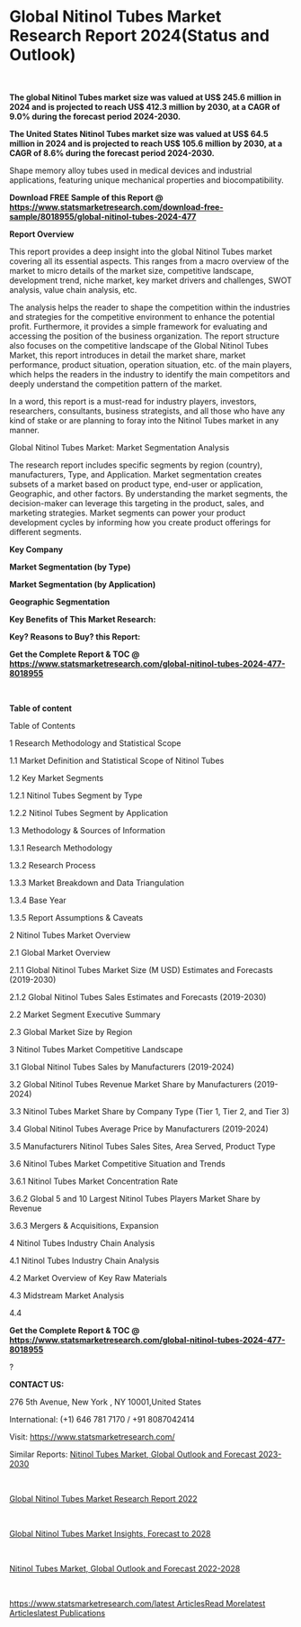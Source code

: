 <h1>Global Nitinol Tubes Market Research Report 2024(Status and Outlook)</h1><br/><p><strong>The global Nitinol Tubes market size was valued at US$ 245.6 million in 2024 and is projected to reach US$ 412.3 million by 2030, at a <strong>CAGR</strong> of 9.0% during the forecast period 2024-2030.</strong></p>
 
 
 
 <p><strong>The United States Nitinol Tubes market size was valued at US$ 64.5 million in 2024 and is projected to reach US$ 105.6 million by 2030, at a <strong>CAGR</strong> of 8.6% during the forecast period 2024-2030.</strong></p>
 
 
 
 <p>Shape memory alloy tubes used in medical devices and industrial applications, featuring unique mechanical properties and biocompatibility.</p>
 
 
 
 <p><strong>Download FREE Sample of this Report @ <a href="https://www.statsmarketresearch.com/download-free-sample/8018955/global-nitinol-tubes-2024-477">https://www.statsmarketresearch.com/download-free-sample/8018955/global-nitinol-tubes-2024-477</a></strong></p>
 
 
 
 <p><strong>Report Overview</strong></p>
 
 
 
 <p>This report provides a deep insight into the global Nitinol Tubes market covering all its essential aspects. This ranges from a macro overview of the market to micro details of the market size, competitive landscape, development trend, niche market, key market drivers and challenges, SWOT analysis, value chain analysis, etc.</p>
 
 
 
 <p>The analysis helps the reader to shape the competition within the industries and strategies for the competitive environment to enhance the potential profit. Furthermore, it provides a simple framework for evaluating and accessing the position of the business organization. The report structure also focuses on the competitive landscape of the Global Nitinol Tubes Market, this report introduces in detail the market share, market performance, product situation, operation situation, etc. of the main players, which helps the readers in the industry to identify the main competitors and deeply understand the competition pattern of the market.</p>
 
 
 
 <p>In a word, this report is a must-read for industry players, investors, researchers, consultants, business strategists, and all those who have any kind of stake or are planning to foray into the Nitinol Tubes market in any manner.</p>
 
 
 
 <p>Global Nitinol Tubes Market: Market Segmentation Analysis</p>
 
 
 
 <p>The research report includes specific segments by region (country), manufacturers, Type, and Application. Market segmentation creates subsets of a market based on product type, end-user or application, Geographic, and other factors. By understanding the market segments, the decision-maker can leverage this targeting in the product, sales, and marketing strategies. Market segments can power your product development cycles by informing how you create product offerings for different segments.</p>
 
 
 
 <p><strong>Key Company</strong></p>
 
 
 
 <p><strong>Market Segmentation (by Type)</strong></p>
 
 
 
 <p><strong>Market Segmentation (<strong>by Application</strong>)</strong></p>
 
 
 
 <p><strong>Geographic Segmentation</strong></p>
 
 
 
 <p><strong>Key Benefits of This Market Research:</strong></p>
 
 
 
 <p><strong>Key? <strong>Reasons to Buy</strong>? this Report:</strong></p>
 
 
 
 <div><b>Get the Complete Report & TOC @ <a href="https://www.statsmarketresearch.com/global-nitinol-tubes-2024-477-8018955">https://www.statsmarketresearch.com/global-nitinol-tubes-2024-477-8018955</a></b></div>
 
 
 
 <p><br />
 
 <b>Table of content</b></p>
 
 
 
 <p>Table of Contents<br />
 
 1 Research Methodology and Statistical Scope<br />
 
 1.1 Market Definition and Statistical Scope of Nitinol Tubes<br />
 
 1.2 Key Market Segments<br />
 
 1.2.1 Nitinol Tubes Segment by Type<br />
 
 1.2.2 Nitinol Tubes Segment by Application<br />
 
 1.3 Methodology & Sources of Information<br />
 
 1.3.1 Research Methodology<br />
 
 1.3.2 Research Process<br />
 
 1.3.3 Market Breakdown and Data Triangulation<br />
 
 1.3.4 Base Year<br />
 
 1.3.5 Report Assumptions & Caveats<br />
 
 2 Nitinol Tubes Market Overview<br />
 
 2.1 Global Market Overview<br />
 
 2.1.1 Global Nitinol Tubes Market Size (M USD) Estimates and Forecasts (2019-2030)<br />
 
 2.1.2 Global Nitinol Tubes Sales Estimates and Forecasts (2019-2030)<br />
 
 2.2 Market Segment Executive Summary<br />
 
 2.3 Global Market Size by Region<br />
 
 3 Nitinol Tubes Market Competitive Landscape<br />
 
 3.1 Global Nitinol Tubes Sales by Manufacturers (2019-2024)<br />
 
 3.2 Global Nitinol Tubes Revenue Market Share by Manufacturers (2019-2024)<br />
 
 3.3 Nitinol Tubes Market Share by Company Type (Tier 1, Tier 2, and Tier 3)<br />
 
 3.4 Global Nitinol Tubes Average Price by Manufacturers (2019-2024)<br />
 
 3.5 Manufacturers Nitinol Tubes Sales Sites, Area Served, Product Type<br />
 
 3.6 Nitinol Tubes Market Competitive Situation and Trends<br />
 
 3.6.1 Nitinol Tubes Market Concentration Rate<br />
 
 3.6.2 Global 5 and 10 Largest Nitinol Tubes Players Market Share by Revenue<br />
 
 3.6.3 Mergers & Acquisitions, Expansion<br />
 
 4 Nitinol Tubes Industry Chain Analysis<br />
 
 4.1 Nitinol Tubes Industry Chain Analysis<br />
 
 4.2 Market Overview of Key Raw Materials<br />
 
 4.3 Midstream Market Analysis<br />
 
 4.4</p>
 
 
 
 <div><b>Get the Complete Report & TOC @ <a href="https://www.statsmarketresearch.com/global-nitinol-tubes-2024-477-8018955">https://www.statsmarketresearch.com/global-nitinol-tubes-2024-477-8018955</a></b></div>
 
 
 
 <p>? </p>
 
 
 
 <p><b>CONTACT US:</b><br />
 
 276 5th Avenue, New York , NY 10001,United States<br />
 
 International: (+1) 646 781 7170 / +91 8087042414<br />
 
 Visit: <a href="https://www.statsmarketresearch.com/">https://www.statsmarketresearch.com/</a><br />
 
 Similar Reports: <a href="https://www.statsmarketresearch.com/global-nitinol-tubes-2024-477-8018955">Nitinol Tubes Market, Global Outlook and Forecast 2023-2030</a><br />
 
 <br />
 
 <a href="https://www.statsmarketresearch.com/global-nitinol-tubes-2024-477-8018955">Global Nitinol Tubes Market Research Report 2022</a><br />
 
 <br />
 
 <a href="https://www.statsmarketresearch.com/global-nitinol-tubes-2024-477-8018955">Global Nitinol Tubes Market Insights, Forecast to 2028</a><br />
 
 <br />
 
 <a href="https://www.statsmarketresearch.com/global-nitinol-tubes-2024-477-8018955">Nitinol Tubes Market, Global Outlook and Forecast 2022-2028</a><br />
 
 <br />
 
 <a href="https://gyeongbokgung.com">https://www.statsmarketresearch.com/</a><a href="https://hallyeomaritime.com">latest Articles</a><a href="https://jingwansa.com">Read More</a><a href="https://nguoiviet.jp/">latest Articles</a><a href="https://www.intelmarketresearch.com/">latest Publications</a></p>